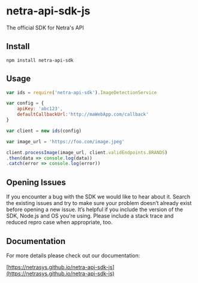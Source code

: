 # netra-api-sdk-js

The official SDK for Netra's API

## Install

```
npm install netra-api-sdk
```

## Usage
```javascript
var ids = require('netra-api-sdk').ImageDetectionService

var config = {
	apiKey: 'abc123',
	defaultCallbackUrl:'http://maWebApp.com/callback'
}

var client = new ids(config)

var image_url = 'https://foo.com/image.jpeg'

client.processImage(image_url, client.validEndpoints.BRANDS)
.then(data => console.log(data))
.catch(error => console.log(error))

```

## Opening Issues

If you encounter a bug with the SDK we would like to hear about it. Search the existing issues and try to make sure your problem doesn’t already exist before opening a new issue. It’s helpful if you include the version of the SDK, Node.js and OS you’re using. Please include a stack trace and reduced repro case when appropriate, too.

## Documentation

For more details please check out our documentation:

[https://netrasys.github.io/netra-api-sdk-js](https://netrasys.github.io/netra-api-sdk-js)
